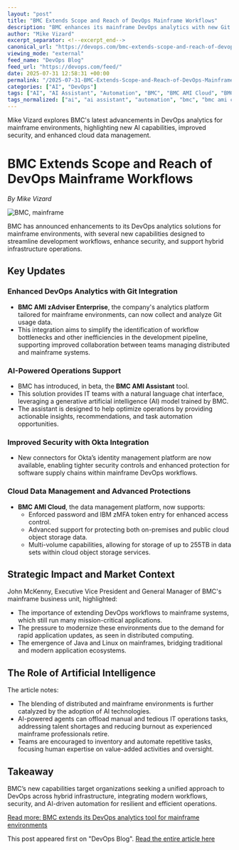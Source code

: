 ```yaml
---
layout: "post"
title: "BMC Extends Scope and Reach of DevOps Mainframe Workflows"
description: "BMC enhances its mainframe DevOps analytics with new Git data integration and AI-powered assistant, introduces security connectors for Okta, and upgrades cloud data protection, aiming to streamline DevOps practices across hybrid and mainframe environments."
author: "Mike Vizard"
excerpt_separator: <!--excerpt_end-->
canonical_url: "https://devops.com/bmc-extends-scope-and-reach-of-devops-mainframe-workflows/?utm_source=rss&utm_medium=rss&utm_campaign=bmc-extends-scope-and-reach-of-devops-mainframe-workflows"
viewing_mode: "external"
feed_name: "DevOps Blog"
feed_url: "https://devops.com/feed/"
date: 2025-07-31 12:58:31 +00:00
permalink: "/2025-07-31-BMC-Extends-Scope-and-Reach-of-DevOps-Mainframe-Workflows.html"
categories: ["AI", "DevOps"]
tags: ["AI", "AI Assistant", "Automation", "BMC", "BMC AMI Cloud", "BMC AMI Zadviser Enterprise", "Business Of DevOps", "Cloud Object Storage", "DevOps", "DevOps Analytics", "Git Integration", "Identity Management", "IT Operations", "Mainframe", "Okta", "Posts", "Social Facebook", "Social LinkedIn", "Social X", "Software Supply Chain Security", "Workflow Optimization"]
tags_normalized: ["ai", "ai assistant", "automation", "bmc", "bmc ami cloud", "bmc ami zadviser enterprise", "business of devops", "cloud object storage", "devops", "devops analytics", "git integration", "identity management", "it operations", "mainframe", "okta", "posts", "social facebook", "social linkedin", "social x", "software supply chain security", "workflow optimization"]
---
```


Mike Vizard explores BMC's latest advancements in DevOps analytics for mainframe environments, highlighting new AI capabilities, improved security, and enhanced cloud data management.<!--excerpt_end-->

# BMC Extends Scope and Reach of DevOps Mainframe Workflows

*By Mike Vizard*

![BMC, mainframe](https://devops.com/wp-content/uploads/2021/02/Accelerating-AIOps-with-the-Mainframe.jpg)

BMC has announced enhancements to its DevOps analytics solutions for mainframe environments, with several new capabilities designed to streamline development workflows, enhance security, and support hybrid infrastructure operations.

## Key Updates

### Enhanced DevOps Analytics with Git Integration

- **BMC AMI zAdviser Enterprise**, the company's analytics platform tailored for mainframe environments, can now collect and analyze Git usage data.
- This integration aims to simplify the identification of workflow bottlenecks and other inefficiencies in the development pipeline, supporting improved collaboration between teams managing distributed and mainframe systems.

### AI-Powered Operations Support

- BMC has introduced, in beta, the **BMC AMI Assistant** tool.
- This solution provides IT teams with a natural language chat interface, leveraging a generative artificial intelligence (AI) model trained by BMC.
- The assistant is designed to help optimize operations by providing actionable insights, recommendations, and task automation opportunities.

### Improved Security with Okta Integration

- New connectors for Okta’s identity management platform are now available, enabling tighter security controls and enhanced protection for software supply chains within mainframe DevOps workflows.

### Cloud Data Management and Advanced Protections

- **BMC AMI Cloud**, the data management platform, now supports:
    - Enforced password and IBM zMFA token entry for enhanced access control.
    - Advanced support for protecting both on-premises and public cloud object storage data.
    - Multi-volume capabilities, allowing for storage of up to 255TB in data sets within cloud object storage services.

## Strategic Impact and Market Context

John McKenny, Executive Vice President and General Manager of BMC's mainframe business unit, highlighted:

- The importance of extending DevOps workflows to mainframe systems, which still run many mission-critical applications.
- The pressure to modernize these environments due to the demand for rapid application updates, as seen in distributed computing.
- The emergence of Java and Linux on mainframes, bridging traditional and modern application ecosystems.

## The Role of Artificial Intelligence

The article notes:

- The blending of distributed and mainframe environments is further catalyzed by the adoption of AI technologies.
- AI-powered agents can offload manual and tedious IT operations tasks, addressing talent shortages and reducing burnout as experienced mainframe professionals retire.
- Teams are encouraged to inventory and automate repetitive tasks, focusing human expertise on value-added activities and oversight.

## Takeaway

BMC’s new capabilities target organizations seeking a unified approach to DevOps across hybrid infrastructure, integrating modern workflows, security, and AI-driven automation for resilient and efficient operations.

[Read more: BMC extends its DevOps analytics tool for mainframe environments](https://www.bmc.com/blogs/mainframe-inclusive-enterprise-strategy/)

This post appeared first on "DevOps Blog". [Read the entire article here](https://devops.com/bmc-extends-scope-and-reach-of-devops-mainframe-workflows/?utm_source=rss&utm_medium=rss&utm_campaign=bmc-extends-scope-and-reach-of-devops-mainframe-workflows)

